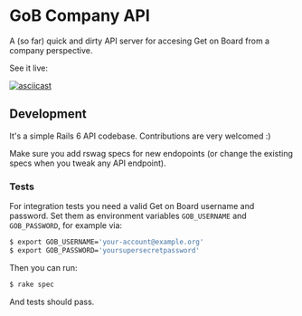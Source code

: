 # GoB Company API

A (so far) quick and dirty API server for accesing Get on Board from a company
perspective.

See it live:

[![asciicast](https://asciinema.org/a/hAC5d7VefBt3yEQ2FX5cJKQOP.svg)](https://asciinema.org/a/hAC5d7VefBt3yEQ2FX5cJKQOP)

## Development

It's a simple Rails 6 API codebase. Contributions are very welcomed :)

Make sure you add rswag specs for new endopoints (or change the existing
specs when you tweak any API endpoint).

### Tests

For integration tests you need a valid Get on Board username and password. Set
them as environment variables `GOB_USERNAME` and `GOB_PASSWORD`, for example
via:

```bash
$ export GOB_USERNAME='your-account@example.org'
$ export GOB_PASSWORD='yoursupersecretpassword'
```

Then you can run:

```bash
$ rake spec
```

And tests should pass.
